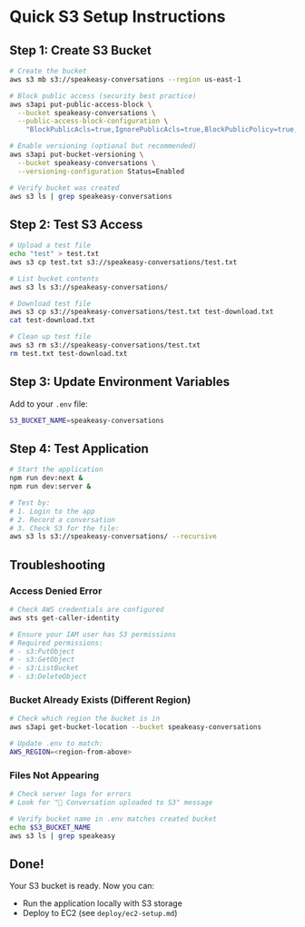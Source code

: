 # Quick S3 Setup Instructions

## Step 1: Create S3 Bucket

```bash
# Create the bucket
aws s3 mb s3://speakeasy-conversations --region us-east-1

# Block public access (security best practice)
aws s3api put-public-access-block \
  --bucket speakeasy-conversations \
  --public-access-block-configuration \
    "BlockPublicAcls=true,IgnorePublicAcls=true,BlockPublicPolicy=true,RestrictPublicBuckets=true"

# Enable versioning (optional but recommended)
aws s3api put-bucket-versioning \
  --bucket speakeasy-conversations \
  --versioning-configuration Status=Enabled

# Verify bucket was created
aws s3 ls | grep speakeasy-conversations
```

## Step 2: Test S3 Access

```bash
# Upload a test file
echo "test" > test.txt
aws s3 cp test.txt s3://speakeasy-conversations/test.txt

# List bucket contents
aws s3 ls s3://speakeasy-conversations/

# Download test file
aws s3 cp s3://speakeasy-conversations/test.txt test-download.txt
cat test-download.txt

# Clean up test file
aws s3 rm s3://speakeasy-conversations/test.txt
rm test.txt test-download.txt
```

## Step 3: Update Environment Variables

Add to your `.env` file:

```bash
S3_BUCKET_NAME=speakeasy-conversations
```

## Step 4: Test Application

```bash
# Start the application
npm run dev:next &
npm run dev:server &

# Test by:
# 1. Login to the app
# 2. Record a conversation
# 3. Check S3 for the file:
aws s3 ls s3://speakeasy-conversations/ --recursive
```

## Troubleshooting

### Access Denied Error
```bash
# Check AWS credentials are configured
aws sts get-caller-identity

# Ensure your IAM user has S3 permissions
# Required permissions:
# - s3:PutObject
# - s3:GetObject
# - s3:ListBucket
# - s3:DeleteObject
```

### Bucket Already Exists (Different Region)
```bash
# Check which region the bucket is in
aws s3api get-bucket-location --bucket speakeasy-conversations

# Update .env to match:
AWS_REGION=<region-from-above>
```

### Files Not Appearing
```bash
# Check server logs for errors
# Look for "💾 Conversation uploaded to S3" message

# Verify bucket name in .env matches created bucket
echo $S3_BUCKET_NAME
aws s3 ls | grep speakeasy
```

## Done!

Your S3 bucket is ready. Now you can:
- Run the application locally with S3 storage
- Deploy to EC2 (see `deploy/ec2-setup.md`)
